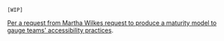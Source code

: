 `[WIP]`

[Per a request from Martha Wilkes request to produce a maturity model to gauge teams' accessibility practices](https://github.com/department-of-veterans-affairs/va.gov-team/issues/56240).
